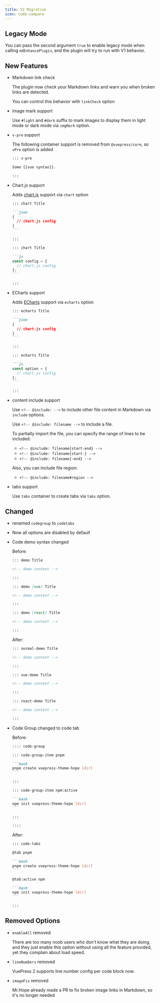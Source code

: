 ```yaml
---
title: V2 Migration
icon: code-compare
---
```


## Legacy Mode

You can pass the second argument `true` to enable legacy mode when calling `mdEnhancePlugin`, and the plugin will try to run with V1 behavior.

## New Features

- Markdown link check

  The plugin now check your Markdown links and warn you when broken links are detected.

  You can control this behavior with `linkCheck` option

- image mark support

  Use `#light` and `#dark` suffix to mark images to display them in light mode or dark mode via `imgMark` option.

- `v-pre` support

  The following container support is removed from `@vuepress/core`, so `vPre` option is added

  ```md
  ::: v-pre

  Some {{vue syntax}}.

  :::
  ```

- Chart.js support

  Adds [chart.js](https://www.chartjs.org/docs/latest/) support via `chart` option

  ````md
  ::: chart Title

  ```json
  {
    // chart.js config
  }
  ```

  :::

  ::: chart Title

  ```js
  const config = {
    // chart.js config
  };
  ```

  :::
  ````

- ECharts support

  Adds [ECharts](https://echarts.apache.org/en/index.html) support via `echarts` option

  ````md
  ::: echarts Title

  ```json
  {
    // chart.js config
  }
  ```

  :::

  ::: echarts Title

  ```js
  const option = {
    // chart.js config
  };
  ```

  :::
  ````

- content include support

  Use `<!-- @include: -->` to include other file content in Markdown via `include` options.

  Use `<!-- @include: filename -->` to include a file.

  To partially import the file, you can specify the range of lines to be included:

  - `<!-- @include: filename{start-end} -->`
  - `<!-- @include: filename{start-} -->`
  - `<!-- @include: filename{-end} -->`

  Also, you can include file region:

  - `<!-- @include: filename#region -->`

- tabs support

  Use `tabs` container to create tabs via `tabs` option.

## Changed

- renamed `codegroup` to `codetabs`

- Now all options are disabled by default

- Code demo syntax changed

  Before:

  ```md
  ::: demo Title

  <!-- demo content -->

  :::

  ::: demo [vue] Title

  <!-- demo content -->

  :::

  ::: demo [react] Title

  <!-- demo content -->

  :::
  ```

  After:

  ```md
  ::: normal-demo Title

  <!-- demo content -->

  :::

  ::: vue-demo Title

  <!-- demo content -->

  :::

  ::: react-demo Title

  <!-- demo content -->

  :::
  ```

- Code Group changed to code tab

  Before:

  ````md
  :::: code-group

  ::: code-group-item pnpm

  ```bash
  pnpm create vuepress-theme-hope [dir]
  ```

  :::

  ::: code-group-item npm:active

  ```bash
  npm init vuepress-theme-hope [dir]
  ```

  :::

  ::::
  ````

  After:

  ````md
  ::: code-tabs

  @tab pnpm

  ```bash
  pnpm create vuepress-theme-hope [dir]
  ```

  @tab:active npm

  ```bash
  npm init vuepress-theme-hope [dir]
  ```

  :::
  ````

## Removed Options

- `enableAll` removed

  There are too many noob users who don't know what they are doing, and they just enable this option without using all the feature provided, yet they complain about load speed.

- `lineNumbers` removed

  VuePress 2 supports line number config per code block now.

- `imageFix` removed

  Mr.Hope already made a PR to fix broken image links in Markdown, so it's no longer needed
